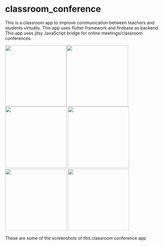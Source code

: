 # classroom_conference
This is a classroom app to improve communication between teachers and students virtually.
This app uses flutter framework and firebase as backend.
This app uses jitsy JavaScript bridge for online meetings/classroom conferences.

<img src="https://user-images.githubusercontent.com/86559881/171988648-786217cb-237d-40f6-9fe5-be055b80e19c.jpg" width="200"  /><img src="https://user-images.githubusercontent.com/86559881/171988649-97f01037-fee7-481c-833d-fc0840ced2e2.jpg" width="200"  />
<img src="https://user-images.githubusercontent.com/86559881/171988651-aab9a616-11f4-49d9-bcdb-172b6105e268.jpg" width="200" />
<img src="https://user-images.githubusercontent.com/86559881/171988652-8c5ef9a2-0c6a-4e5b-99e9-08fb680ac436.jpg" width="200" />
<img src="https://user-images.githubusercontent.com/86559881/171989092-6e78bc27-82bf-425e-b02d-da20d2822ffb.jpg" width="200" />
<img src="https://user-images.githubusercontent.com/86559881/171989093-971c00ca-6c3e-4861-bd66-208b37b650f5.jpg" width="200" />

These are some of the screenshots of this classroom conference app
